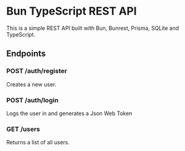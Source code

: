# Bun TypeScript REST API

This is a simple REST API built with Bun, Bunrest, Prisma, SQLite and TypeScript.

## Endpoints

### POST /auth/register

Creates a new user.

### POST /auth/login

Logs the user in and generates a Json Web Token

### GET /users

Returns a list of all users.

